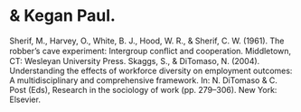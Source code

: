 # & Kegan Paul.

Sherif, M., Harvey, O., White, B. J., Hood, W. R., & Sherif, C. W. (1961). The robber’s cave experiment: Intergroup conﬂict and cooperation. Middletown, CT: Wesleyan University Press. Skaggs, S., & DiTomaso, N. (2004). Understanding the effects of workforce diversity on employment outcomes: A multidisciplinary and comprehensive framework. In: N. DiTomaso & C. Post (Eds), Research in the sociology of work (pp. 279–306). New York: Elsevier.